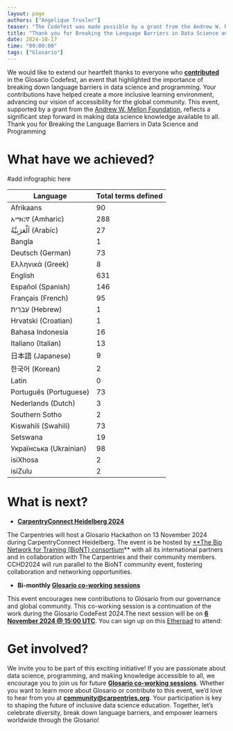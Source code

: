 ```yaml
---
layout: page
authors: ["Angelique Trusler"]
teaser: "The Codefest was made possible by a grant from the Andrew W. Mellon Foundation"
title: "Thank you for Breaking the Language Barriers in Data Science and Programming"
date: 2024-10-17
time: "09:00:00"
tags: ["Glosario"]
---
```


We would like to extend our heartfelt thanks to everyone who **[contributed](https://github.com/carpentries/glosario/graphs/contributors)** in the Glosario Codefest, an event that highlighted the importance of breaking down language barriers in data science and programming. Your contributions have helped create a more inclusive learning environment, advancing our vision of accessibility for the global community. This event, supported by a grant from the [Andrew W. Mellon Foundation](https://carpentries.org/blog/2024/01/mellon-foundation/), reflects a significant step forward in making data science knowledge available to all.
Thank you for Breaking the Language Barriers in Data Science and Programming
# What have we achieved?

#add infographic here


| Language            | Total terms defined |
|---------------------|---------------------|
| Afrikaans           | 90                  |
| አማርኛ (Amharic)     | 288                 |
| اَلْعَرَبِيَّةُ (Arabic) | 27               |
| Bangla              | 1                   |
| Deutsch (German)    | 73                  |
| Ελληνικά (Greek)    | 8                   |
| English             | 631                 |
| Español (Spanish)   | 146                 |
| Français (French)   | 95                  |
| עִברִית (Hebrew)    | 1                   |
| Hrvatski (Croatian) | 1                   |
| Bahasa Indonesia    | 16                  |
| Italiano (Italian)  | 13                  |
| 日本語 (Japanese)    | 9                   |
| 한국어 (Korean)      | 2                   |
| Latin               | 0                   |
| Português (Portuguese) | 73               |
| Nederlands (Dutch)  | 3                   |
| Southern Sotho      | 2                   |
| Kiswahili (Swahili) | 73                  |
| Setswana            | 19                  |
| Українська (Ukrainian) | 98               |
| isiXhosa            | 2                   |
| isiZulu             | 2                   |



# What is next?


- **[CarpentryConnect Heidelberg 2024](https://carpentries.org/blog/2024/01/announcing-cchd24/)**

The Carpentries will host a Glosario Hackathon on 13 November 2024 during CarpentryConnect Heidelberg. The event is be hosted by [**The Bio Network for Training (BioNT) consortium](https://biont-training.eu/)** with all its international partners and in collaboration with The Carpentries and their community members. CCHD2024 will run parallel to the BioNT community event, fostering collaboration and networking opportunities. 

- **Bi-monthly [Glosario co-working sessions](https://carpentries.org/community/#community-events)**

This event encourages new contributions to Glosario from our governance and global community. This co-working session is a continuation of the work during the Glosario CodeFest 2024.The next session will be on **[6 November 2024 @ 15:00 UTC](https://calendar.google.com/calendar/event?action=TEMPLATE&tmeid=MTZubWQwZ2s0Ym81MXVjM25lZDFnZGk3YXJfMjAyNDExMDZUMTUwMDAwWiBvc2V1dW9odDB0dmpib2tnZzNub2g4YzQ3Z0Bn&tmsrc=oseuuoht0tvjbokgg3noh8c47g%40group.calendar.google.com&scp=ALL)**. You can sign up on this [Etherpad](https://pad.carpentries.org/Glosario_Codefest_2024) to attend: 


# Get involved? 

We invite you to be part of this exciting initiative! If you are passionate about data science, programming, and making knowledge accessible to all, we encourage you to join us for future **[Glosario co-working sessions](https://carpentries.org/community/#community-events)**. Whether you want to learn more about Glosario or contribute to this event, we’d love to hear from you at **community@carpentries.org**. Your participation is key to shaping the future of inclusive data science education. Together, let’s celebrate diversity, break down language barriers, and empower learners worldwide through the Glosario!
